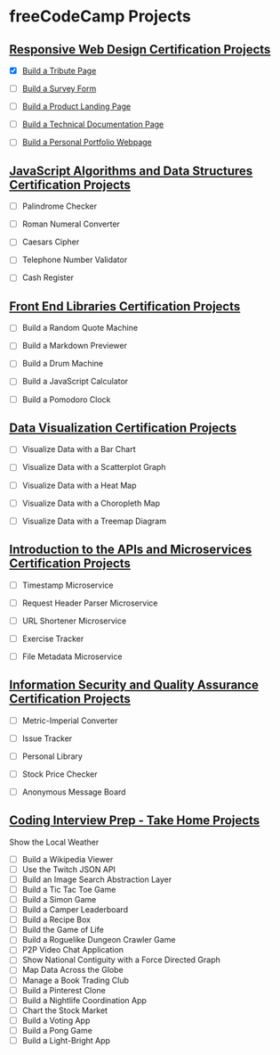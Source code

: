 # freeCodeCamp Projects

## [Responsive Web Design Certification Projects](https://learn.freecodecamp.org/responsive-web-design/responsive-web-design-projects)

- [x] [Build a Tribute Page](tribute-page/README.md)
- [ ] [Build a Survey Form](survey-form/README.md)
- [ ] [Build a Product Landing Page](product-landing-page/README.md)
- [ ] [Build a Technical Documentation Page](technical-documentation-page/README.md)
- [ ] [Build a Personal Portfolio Webpage](personal-portfolio-webpage/README.md)


## [JavaScript Algorithms and Data Structures Certification Projects](https://learn.freecodecamp.org/javascript-algorithms-and-data-structures/javascript-algorithms-and-data-structures-projects)

- [ ] Palindrome Checker
- [ ] Roman Numeral Converter
- [ ] Caesars Cipher
- [ ] Telephone Number Validator
- [ ] Cash Register


## [Front End Libraries Certification Projects](https://learn.freecodecamp.org/front-end-libraries/front-end-libraries-projects)

- [ ] Build a Random Quote Machine
- [ ] Build a Markdown Previewer
- [ ] Build a Drum Machine
- [ ] Build a JavaScript Calculator
- [ ] Build a Pomodoro Clock


## [Data Visualization Certification Projects](https://learn.freecodecamp.org/data-visualization/data-visualization-projects)

- [ ] Visualize Data with a Bar Chart
- [ ] Visualize Data with a Scatterplot Graph
- [ ] Visualize Data with a Heat Map
- [ ] Visualize Data with a Choropleth Map
- [ ] Visualize Data with a Treemap Diagram


## [Introduction to the APIs and Microservices Certification Projects](https://learn.freecodecamp.org/apis-and-microservices/apis-and-microservices-projects)

- [ ] Timestamp Microservice
- [ ] Request Header Parser Microservice
- [ ] URL Shortener Microservice
- [ ] Exercise Tracker
- [ ] File Metadata Microservice


## [Information Security and Quality Assurance Certification Projects](https://learn.freecodecamp.org/information-security-and-quality-assurance/information-security-and-quality-assurance-projects)

- [ ] Metric-Imperial Converter
- [ ] Issue Tracker
- [ ] Personal Library
- [ ] Stock Price Checker
- [ ] Anonymous Message Board


## [Coding Interview Prep - Take Home Projects](https://learn.freecodecamp.org/coding-interview-prep/take-home-projects)

Show the Local Weather
- [ ] Build a Wikipedia Viewer
- [ ] Use the Twitch JSON API
- [ ] Build an Image Search Abstraction Layer
- [ ] Build a Tic Tac Toe Game
- [ ] Build a Simon Game
- [ ] Build a Camper Leaderboard
- [ ] Build a Recipe Box
- [ ] Build the Game of Life
- [ ] Build a Roguelike Dungeon Crawler Game
- [ ] P2P Video Chat Application
- [ ] Show National Contiguity with a Force Directed Graph
- [ ] Map Data Across the Globe
- [ ] Manage a Book Trading Club
- [ ] Build a Pinterest Clone
- [ ] Build a Nightlife Coordination App
- [ ] Chart the Stock Market
- [ ] Build a Voting App
- [ ] Build a Pong Game
- [ ] Build a Light-Bright App
